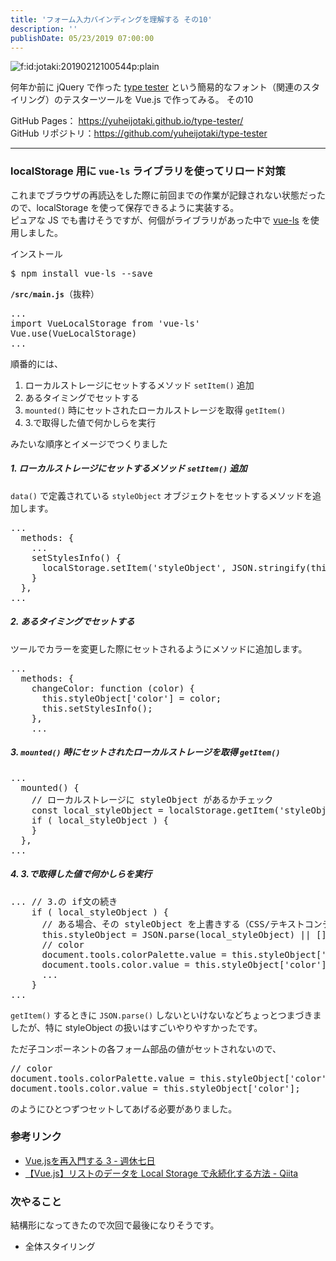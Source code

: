 ```yaml
---
title: 'フォーム入力バインディングを理解する その10'
description: ''
publishDate: 05/23/2019 07:00:00
---
```


<p><span itemscope itemtype="http://schema.org/Photograph"><img src="/images/hatena/20190212100544.png" alt="f:id:jotaki:20190212100544p:plain" title="f:id:jotaki:20190212100544p:plain" class="hatena-fotolife" itemprop="image"></span></p>

<p>何年か前に jQuery で作った <a href="https://yuheijotaki.com/demo/type_tester/1.1/">type tester</a> という簡易的なフォント（関連のスタイリング）のテスターツールを Vue.js で作ってみる。 その10</p>

<p>GitHub Pages： <a href="https://yuheijotaki.github.io/type-tester/">https://yuheijotaki.github.io/type-tester/</a><br/>
GitHub リポジトリ：<a href="https://github.com/yuheijotaki/type-tester">https://github.com/yuheijotaki/type-tester</a></p>

<hr />

<h3>localStorage 用に <code>vue-ls</code> ライブラリを使ってリロード対策</h3>

<p>これまでブラウザの再読込をした際に前回までの作業が記録されない状態だったので、localStorage を使って保存できるように実装する。<br/>
ピュアな JS でも書けそうですが、何個がライブラリがあった中で <a href="https://www.npmjs.com/package/vue-ls">vue-ls</a> を使用しました。</p>

<p>インストール</p>

<pre class="code bash" data-lang="bash" data-unlink>$ npm install vue-ls --save</pre>

<p><strong><code>/src/main.js</code></strong>（抜粋）</p>

<pre class="code lang-javascript" data-lang="javascript" data-unlink>...
<span class="synStatement">import</span> VueLocalStorage from <span class="synConstant">'vue-ls'</span>
Vue.use(VueLocalStorage)
...
</pre>

<p>順番的には、</p>

<ol>
<li>ローカルストレージにセットするメソッド <code>setItem()</code> 追加</li>
<li>あるタイミングでセットする</li>
<li><code>mounted()</code> 時にセットされたローカルストレージを取得 <code>getItem()</code></li>
<li>3.で取得した値で何かしらを実行</li>
</ol>

<p>みたいな順序とイメージでつくりました</p>

<h5>1. ローカルストレージにセットするメソッド <code>setItem()</code> 追加</h5>

<p><code>data()</code> で定義されている <code>styleObject</code> オブジェクトをセットするメソッドを追加します。</p>

<pre class="code lang-javascript" data-lang="javascript" data-unlink>...
  methods: <span class="synIdentifier">{</span>
    ...
    setStylesInfo() <span class="synIdentifier">{</span>
      localStorage.setItem(<span class="synConstant">'styleObject'</span>, JSON.stringify(<span class="synIdentifier">this</span>.styleObject));
    <span class="synIdentifier">}</span>
  <span class="synIdentifier">}</span>,
...
</pre>

<h5>2. あるタイミングでセットする</h5>

<p>ツールでカラーを変更した際にセットされるようにメソッドに追加します。</p>

<pre class="code lang-javascript" data-lang="javascript" data-unlink>...
  methods: <span class="synIdentifier">{</span>
    changeColor: <span class="synIdentifier">function</span> (color) <span class="synIdentifier">{</span>
      <span class="synIdentifier">this</span>.styleObject<span class="synIdentifier">[</span><span class="synConstant">'color'</span><span class="synIdentifier">]</span> = color;
      <span class="synIdentifier">this</span>.setStylesInfo();
    <span class="synIdentifier">}</span>,
    ...
</pre>

<h5>3. <code>mounted()</code> 時にセットされたローカルストレージを取得 <code>getItem()</code></h5>

<pre class="code lang-javascript" data-lang="javascript" data-unlink>...
  mounted() <span class="synIdentifier">{</span>
    <span class="synComment">// ローカルストレージに styleObject があるかチェック</span>
    <span class="synStatement">const</span> local_styleObject = localStorage.getItem(<span class="synConstant">'styleObject'</span>);
    <span class="synStatement">if</span> ( local_styleObject ) <span class="synIdentifier">{</span>
    <span class="synIdentifier">}</span>
  <span class="synIdentifier">}</span>,
...
</pre>

<h5>4. 3.で取得した値で何かしらを実行</h5>

<pre class="code lang-javascript" data-lang="javascript" data-unlink>... <span class="synComment">// 3.の if文の続き</span>
    <span class="synStatement">if</span> ( local_styleObject ) <span class="synIdentifier">{</span>
      <span class="synComment">// ある場合、その styleObject を上書きする（CSS/テキストコンテンツにも適用される）</span>
      <span class="synIdentifier">this</span>.styleObject = JSON.parse(local_styleObject) || <span class="synIdentifier">[]</span>
      <span class="synComment">// color</span>
      <span class="synStatement">document</span>.tools.colorPalette.value = <span class="synIdentifier">this</span>.styleObject<span class="synIdentifier">[</span><span class="synConstant">'color'</span><span class="synIdentifier">]</span>;
      <span class="synStatement">document</span>.tools.color.value = <span class="synIdentifier">this</span>.styleObject<span class="synIdentifier">[</span><span class="synConstant">'color'</span><span class="synIdentifier">]</span>;
      ...
    <span class="synIdentifier">}</span>
...
</pre>

<p><code>getItem()</code> するときに <code>JSON.parse()</code> しないといけないなどちょっとつまづきましたが、特に styleObject の扱いはすごいやりやすかったです。</p>

<p>ただ子コンポーネントの各フォーム部品の値がセットされないので、</p>

<pre class="code lang-javascript" data-lang="javascript" data-unlink><span class="synComment">// color</span>
<span class="synStatement">document</span>.tools.colorPalette.value = <span class="synIdentifier">this</span>.styleObject<span class="synIdentifier">[</span><span class="synConstant">'color'</span><span class="synIdentifier">]</span>;
<span class="synStatement">document</span>.tools.color.value = <span class="synIdentifier">this</span>.styleObject<span class="synIdentifier">[</span><span class="synConstant">'color'</span><span class="synIdentifier">]</span>;
</pre>

<p>のようにひとつずつセットしてあげる必要がありました。</p>

<h3>参考リンク</h3>

<ul>
<li><a href="http://luca3104.hatenablog.com/entry/2018/03/05/201636">Vue.jsを再入門する 3 - 週休七日</a></li>
<li><a href="https://qiita.com/shingorow/items/97c265d4cab33cb13b6c">【Vue.js】リストのデータを Local Storage で永続化する方法 - Qiita</a></li>
</ul>

<h3>次やること</h3>

<p>結構形になってきたので次回で最後になりそうです。</p>

<ul>
<li>全体スタイリング</li>
</ul>

